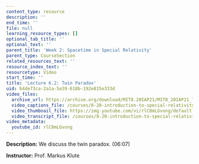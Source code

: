 ```yaml
---
content_type: resource
description: ''
end_time: ''
file: null
learning_resource_types: []
optional_tab_title: ''
optional_text: ''
parent_title: 'Week 2: Spacetime in Special Relativity'
parent_type: CourseSection
related_resources_text: ''
resource_index_text: ''
resourcetype: Video
start_time: ''
title: 'Lecture 6.2: Twin Paradox'
uid: b4de73ca-2a1a-5e39-618b-192e815e333d
video_files:
  archive_url: https://archive.org/download/MIT8.20IAP21/MIT8_20IAP21_lec06-2_300k.mp4
  video_captions_file: /courses/8-20-introduction-to-special-relativity-january-iap-2021/28860be5ca7357dd8cef5f35da009984_rlC8mLGvong.vtt
  video_thumbnail_file: https://img.youtube.com/vi/rlC8mLGvong/default.jpg
  video_transcript_file: /courses/8-20-introduction-to-special-relativity-january-iap-2021/e2f5a60324dce70b593baa846f72ca12_rlC8mLGvong.pdf
video_metadata:
  youtube_id: rlC8mLGvong
---
```


**Description:** We discuss the twin paradox. (06:07)

**Instructor:** Prof. Markus Klute